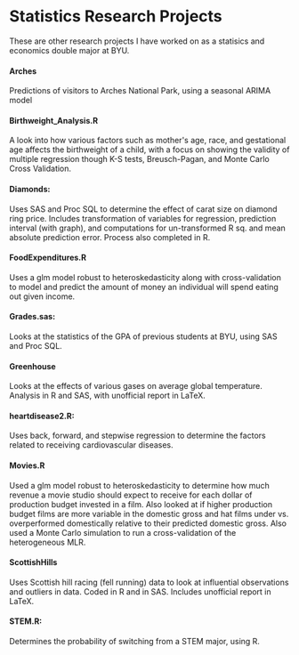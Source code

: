 # Statistics Research Projects
These are other research projects I have worked on as a statisics and economics double major at BYU. 


#### Arches
Predictions of visitors to Arches National Park, using a seasonal ARIMA model

#### Birthweight_Analysis.R

A look into how various factors such as mother's age, race, and gestational age affects the birthweight of a child, with a focus on showing the validity of multiple regression though K-S tests, Breusch-Pagan, and Monte Carlo Cross Validation. 

#### Diamonds:
Uses SAS and Proc SQL to determine the effect of carat size on diamond ring price. Includes transformation of variables for regression, prediction interval (with graph), and computations for un-transformed R sq. and mean absolute prediction error. 
Process also completed in R. 


#### FoodExpenditures.R
Uses a glm model robust to heteroskedasticity along with cross-validation to model and predict the amount of money an individual will spend eating out given income.


#### Grades.sas:
Looks at the statistics of the GPA of previous students at BYU, using SAS and Proc SQL. 


#### Greenhouse
Looks at the effects of various gases on average global temperature. Analysis in R and SAS, with unofficial report in LaTeX.


#### heartdisease2.R:
Uses back, forward, and stepwise regression to determine the factors related to receiving cardiovascular  diseases.


#### Movies.R
Used a glm model robust to heteroskedasticity to determine how much revenue a movie studio should expect to receive for each dollar of production budget invested in a film. Also looked at if higher production budget films are more variable in the domestic gross and hat films under vs. overperformed domestically relative to their predicted domestic gross. Also used a Monte Carlo simulation to run a cross-validation of the heterogeneous MLR.

#### ScottishHills
Uses Scottish hill racing (fell running) data to look at influential observations and outliers in data. Coded in R and in SAS. Includes unofficial report in LaTeX. 

#### STEM.R:
Determines the probability of switching from a STEM major, using R. 








